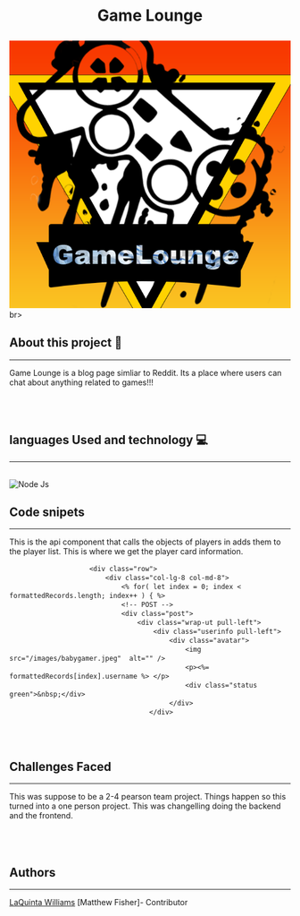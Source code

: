 # <p align="center"> Game Lounge </p>
![](public/images/logo_3.png)br>
<br>

## About this project 📝
<hr>
  Game Lounge is a blog page simliar to Reddit. Its a place where users can chat about anything related to games!!!
<br>
<br>
<br>
<br>

## languages Used and technology 💻
<hr>
<br>
<img alt="Node Js" src="https://img.shields.io/badge/nodejs%20-%23E34F26.svg?&style=for-the-badge&logo=nodejs&logoColor=white"/>
<br>


## Code snipets
<hr>


<p> This is the api component that calls the objects of players in adds them to the player list. This is where we get the player card information. 
<br>

``` <div class="container">
                    <div class="row">
                        <div class="col-lg-8 col-md-8">
                            <% for( let index = 0; index < formattedRecords.length; index++ ) { %>
                            <!-- POST -->
                            <div class="post">
                                <div class="wrap-ut pull-left">
                                    <div class="userinfo pull-left">
                                        <div class="avatar">
                                            <img src="/images/babygamer.jpeg"  alt="" />
                                            <p><%= formattedRecords[index].username %> </p>
                                            <div class="status green">&nbsp;</div>
                                        </div>
                                   </div>
```

<br>
<br>

## Challenges Faced
<hr>
This was suppose to be a 2-4 pearson team project. Things happen so this turned into a one person project. This was changelling doing the backend and the frontend.
<br>
<br>
<br>
<br>




## Authors
<hr>

  [LaQuinta Williams](https://github.com/willarmy20)
  [Matthew Fisher]- Contributor
<br>
<br>

